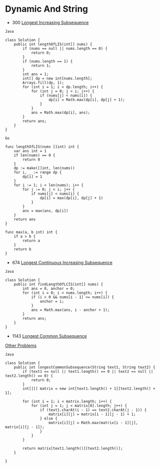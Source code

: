 # Dynamic And String

- 300 [Longest Increasing Subsequence](https://leetcode.com/problems/longest-increasing-subsequence/)
```
Java

class Solution {
    public int lengthOfLIS(int[] nums) {
        if (nums == null || nums.length == 0) {
            return 0;
        }
        if (nums.length == 1) {
            return 1;
        }
        int ans = 1;
        int[] dp = new int[nums.length];
        Arrays.fill(dp, 1);
        for (int i = 1; i < dp.length; i++) {
            for (int j = 0; j < i; j++) {
                if (nums[j] < nums[i]) {
                    dp[i] = Math.max(dp[i], dp[j] + 1);
                }
            }
            ans = Math.max(dp[i], ans);
        }
        return ans;
    }
}
    
Go

func lengthOfLIS(nums []int) int {
    var ans int = 1
    if len(nums) == 0 {
        return 0
    }
    dp := make([]int, len(nums))
    for i, _ := range dp {
        dp[i] = 1
    }
    for i := 1; i < len(nums); i++ {
        for j := 0; j < i; j++ {
            if nums[j] < nums[i] {
                dp[i] = max(dp[i], dp[j] + 1)
            }
        }
        ans = max(ans, dp[i])
    }
    return ans
}

func max(a, b int) int {
    if a > b {
        return a
    }
    return b
}
```

- 674 [Longest Continuous Increasing Subsequence](https://leetcode.com/problems/longest-continuous-increasing-subsequence/)
```
Java

class Solution {
    public int findLengthOfLCIS(int[] nums) {
        int ans = 0, anchor = 0;
        for (int i = 0; i < nums.length; i++) {
            if (i > 0 && nums[i - 1] >= nums[i]) {
                anchor = i;
            }
            ans = Math.max(ans, i - anchor + 1);
        }
        return ans;
    }
}
```

- 1143 [Longest Common Subsequence](https://leetcode.com/problems/longest-common-subsequence/)   

[Other Problems](https://leetcode.com/problems/longest-common-subsequence/discuss/349346/LC1143-Classic-DP-Longest-Common-Subsequence-With-Follow-up-Problems)

```
Java

class Solution {
    public int longestCommonSubsequence(String text1, String text2) {
        if (text1 == null || text1.length() == 0 || text2 == null || text2.length() == 0) {
            return 0;
        }
        int[][] matrix = new int[text1.length() + 1][text2.length() + 1];
        
        for (int i = 1; i < matrix.length; i++) {
            for (int j = 1; j < matrix[0].length; j++) {
                if (text1.charAt(i - 1) == text2.charAt(j - 1)) {
                    matrix[i][j] = matrix[i - 1][j - 1] + 1;
                } else {
                    matrix[i][j] = Math.max(matrix[i - 1][j], matrix[i][j - 1]);
                }
            }
        }
        
        return matrix[text1.length()][text2.length()];
    }
    
}
```